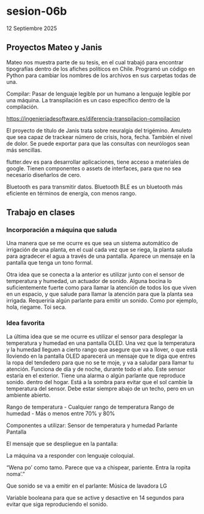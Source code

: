 # sesion-06b

12 Septiembre 2025

## Proyectos Mateo y Janis

Mateo nos muestra parte de su tesis, en el cual trabajó para encontrar tipografías dentro de los afiches políticos en Chile.
Programó un código en Python para cambiar los nombres de los archivos en sus carpetas todas de una.

Compilar: Pasar de lenguaje legible por un humano a lenguaje legible por una máquina.
La transpilación es un caso específico dentro de la compilación.

<https://ingenieriadesoftware.es/diferencia-transpilacion-compilacion>

El proyecto de título de Janis trata sobre neuralgia del trigémino. 
Amuleto que sea capaz de trackear número de crisis, hora, fecha. También el nivel de dolor. Se puede exportar para que las consultas con neurólogos sean más sencillas.

flutter.dev es para desarrollar aplicaciones, tiene acceso a materiales de google. Tienen componentes o assets de interfaces, para que no sea necesario diseñarlos de cero.

Bluetooth es para transmitir datos. Bluetooth BLE es un bluetooth más eficiente en términos de energía, con menos rango.


## Trabajo en clases

### Incorporación a máquina que saluda

Una manera que se me ocurre es que sea un sistema automático de irrigación de una planta, en el cual cada vez que se riega, la planta saluda para agradecer el agua a través de una pantalla. Aparece un mensaje en la pantalla que tenga un tono formal.

Otra idea que se conecta a la anterior es utilizar junto con el sensor de temperatura y humedad, un actuador de sonido. Alguna bocina lo suficientemente fuerte como para llamar la atención de todos los que viven en un espacio, y que salude para llamar la atención para que la planta sea irrigada. Requeriría algún parlante para emitir un sonido. Como por ejemplo, hola, riegame. Toi seca.

### Idea favorita

La última idea que se me ocurre es utilizar el sensor para desplegar la temperatura y humedad en una pantalla OLED. Una vez que la temperatura y la humedad lleguen a cierto rango que asegure que va a llover, o que está lloviendo en la pantalla OLED aparecerá un mensaje que te diga que entres la ropa del tendedero para que no se te moje, y va a saludar para llamar tu atención.
Funciona de día y de noche, durante todo el año. Este sensor estaría en el exterior. Tiene una alarma o algún parlante que reproduce sonido. dentro del hogar. Está a la sombra para evitar que el sol cambie la temperatura del sensor. Debe estar siempre abajo de un techo, pero en un ambiente abierto.

Rango de temperatura - Cualquier rango de temperatura
Rango de humedad - Más o menos entre 70% y 80%

Componentes a utilizar:
Sensor de temperatura y humedad
Parlante
Pantalla

El mensaje que se despliegue en la pantalla:

La máquina va a responder con lenguaje coloquial.

“Wena po’ como tamo. Parece que va a chispear, pariente. Entra la ropita noma’.”

Que sonido se va a emitir en el parlante:
Música de lavadora LG

Variable booleana para que se active y desactive en 14 segundos para evitar que siga reproduciendo el sonido.

